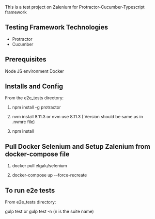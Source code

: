 This is a test project on Zalenium for Protractor-Cucumber-Typescript framework


Testing Framework Technologies
------------------------------

* Protractor
* Cucumber

Prerequisites
--------------

Node JS environment
Docker

Installs and Config
-------------------
From the e2e_tests directory:

1. npm install -g protractor

2. nvm install 8.11.3 or nvm use 8.11.3 ( Version should be same as in .nvmrc file)

3. npm install


Pull Docker Selenium and Setup Zalenium from docker-compose file
-------------
1. docker pull elgalu/selenium

2. docker-compose up --force-recreate 


To run e2e tests
----------------

From e2e_tests directory:

gulp test or gulp test -n (n is the suite name)



